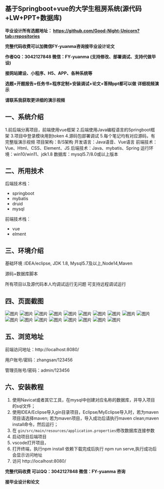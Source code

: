 ## 基于Springboot+vue的大学生租房系统(源代码+LW+PPT+数据库)
**毕业设计所有选题地址： https://github.com/Good-Night-Unicorn?tab=repositories**

**完整代码收费可以加微信FY-yuanma咨询接毕业设计论文**

**作者QQ：3042127848 微信：FY-yuanma (支持修改、部署调试、支持代做毕设)**

**接网站建设、小程序、H5、APP、各种系统等**

**选题+开题报告+任务书+程序定制+安装调试+论文+答辩ppt都可以做**
**详细视频演示**

**请联系我获取更详细的演示视频**

## 一、系统介绍

1.前后端分离项目，前端使用vue框架
2.后端使用Java编程语言的Springboot框架
3.项目中登录模块用到token
4.源码包部署调试
5.每个笔记均有对应源码，有完整版演示视频
项目架构：B/S架构
开发语言：Java语音、Vue语言
前端技术：Vue、Html、CSS、Element、JS
后端技术：Java、mybatis、Spring
运行环境：win10/win11、jdk1.8
数据库：mysql5.7/8.0或以上版本

## 二、所用技术

后端技术栈：

- springboot
- mybatis
- druid
- mysql

前端技术栈：

- vue
- elment



## 三、环境介绍

基础环境 :IDEA/eclipse, JDK 1.8, Mysql5.7及以上,Node14,Maven

源码+数据库脚本

所有项目以及源代码本人均调试运行无问题 可支持远程调试运行

## 四、页面截图
![图片](https://github.com/user-attachments/assets/5fa21e9e-fc8f-466b-9ac0-85fbcea71eac)
![图片](https://github.com/user-attachments/assets/0bb6cb10-d457-4cf8-80e3-5a3a5544cd13)
![图片](https://github.com/user-attachments/assets/a0512179-1a8c-4c14-8c09-1500ebea8589)
![图片](https://github.com/user-attachments/assets/b1b36534-b468-4f93-a262-50dedd998e72)
![图片](https://github.com/user-attachments/assets/2a2ff970-0520-40e8-8500-4a90fbc9f9c7)
![图片](https://github.com/user-attachments/assets/d5eb3596-f91b-4d5e-9849-730acc1bf712)
![图片](https://github.com/user-attachments/assets/aaf68428-0554-4ef9-8c0c-2dde2c3a1437)
![图片](https://github.com/user-attachments/assets/14777dda-7d5c-4f99-94ab-4a7fd6a8bdcf)
![图片](https://github.com/user-attachments/assets/ef36418e-b7dc-4b78-9cd9-c1c06c4f8319)
![图片](https://github.com/user-attachments/assets/7584e71f-8bd1-4d9f-aadd-6a68a0adfe5b)
![图片](https://github.com/user-attachments/assets/0629757b-8d6c-442c-a7b1-6a73e4db10d8)
![图片](https://github.com/user-attachments/assets/39331ae6-0af5-44e3-b352-07884c25a244)
![图片](https://github.com/user-attachments/assets/259cdb2d-fef9-4c5e-b7ef-96492a206aff)
![图片](https://github.com/user-attachments/assets/2d1ef1ca-fb31-4c1e-91b2-484ff605410c)
![图片](https://github.com/user-attachments/assets/3bc1d4c0-a312-4826-9888-ec20953f0cba)
![图片](https://github.com/user-attachments/assets/57647309-74b3-4c25-a016-aa7e1f2f0490)
![图片](https://github.com/user-attachments/assets/904a56a4-24a5-449a-b36f-531536b11d4b)
![图片](https://github.com/user-attachments/assets/b09964ac-eec3-4ba3-98d8-e3e16a532b02)


## 五、浏览地址

前端访问地址：http://localhost:8080/

用户账号/密码：zhangsan/123456

管理员账号/密码：admin/123456  

## 六、安装教程

1. 使用Navicat或者其它工具，在mysql中创建对应名称的数据库，并导入项目的sql文件；
2. 使用IDEA/Eclipse导入gin目录项目，Eclipse/MyEclipse导入时，若为maven项目请选择maven;
   若为maven项目，导入成功后请执行maven clean;maven install命令，然后运行；
3. 在 `gin/src/main/resources/application.properties`修改数据库连接参数
4. 启动项目后端项目 
5. vscode打开项目，
6. 打开终端，执行npm install 依赖下载完成后执行 npm run serve,执行成功后会显示访问地址
7. 访问  http://localhost:8080/

**完整代码收费  可以QQ：3042127848 微信：FY-yuanma 咨询**

**接毕业设计和论文**
